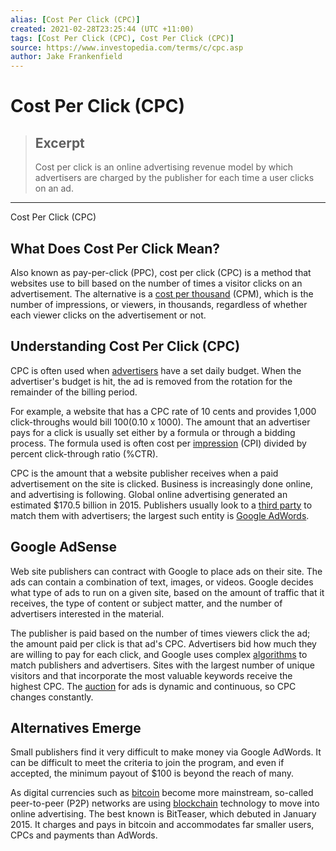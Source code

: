 ```yaml
---
alias: [Cost Per Click (CPC)]
created: 2021-02-28T23:25:44 (UTC +11:00)
tags: [Cost Per Click (CPC), Cost Per Click (CPC)]
source: https://www.investopedia.com/terms/c/cpc.asp
author: Jake Frankenfield
---
```


# Cost Per Click (CPC)

> ## Excerpt
> Cost per click is an online advertising revenue model by which advertisers are charged by the publisher for each time a user clicks on an ad.

---

Cost Per Click (CPC)
## What Does Cost Per Click Mean?

Also known as pay-per-click (PPC), cost per click (CPC) is a method that websites use to bill based on the number of times a visitor clicks on an advertisement. The alternative is a [cost per thousand](https://www.investopedia.com/terms/c/cpm.asp) (CPM), which is the number of impressions, or viewers, in thousands, regardless of whether each viewer clicks on the advertisement or not.

## Understanding Cost Per Click (CPC)

CPC is often used when [advertisers](https://www.investopedia.com/articles/personal-finance/121714/how-internet-web-ad-industry-works.asp) have a set daily budget. When the advertiser's budget is hit, the ad is removed from the rotation for the remainder of the billing period.

For example, a website that has a CPC rate of 10 cents and provides 1,000 click-throughs would bill $100 ($0.10 x 1000). The amount that an advertiser pays for a click is usually set either by a formula or through a bidding process. The formula used is often cost per [impression](https://www.investopedia.com/terms/i/impression.asp) (CPI) divided by percent click-through ratio (%CTR).

CPC is the amount that a website publisher receives when a paid advertisement on the site is clicked. Business is increasingly done online, and advertising is following. Global online advertising generated an estimated $170.5 billion in 2015. Publishers usually look to a [third party](https://www.investopedia.com/terms/t/third-party.asp) to match them with advertisers; the largest such entity is [Google AdWords](https://www.investopedia.com/articles/markets/030416/googles-6-most-profitable-lines-business-googl.asp).

## Google AdSense

Web site publishers can contract with Google to place ads on their site. The ads can contain a combination of text, images, or videos. Google decides what type of ads to run on a given site, based on the amount of traffic that it receives, the type of content or subject matter, and the number of advertisers interested in the material.

The publisher is paid based on the number of times viewers click the ad; the amount paid per click is that ad's CPC. Advertisers bid how much they are willing to pay for each click, and Google uses complex [algorithms](https://www.investopedia.com/terms/a/algorithm.asp) to match publishers and advertisers. Sites with the largest number of unique visitors and that incorporate the most valuable keywords receive the highest CPC. The [auction](https://www.investopedia.com/terms/a/auction.asp) for ads is dynamic and continuous, so CPC changes constantly.

## Alternatives Emerge

Small publishers find it very difficult to make money via Google AdWords. It can be difficult to meet the criteria to join the program, and even if accepted, the minimum payout of $100 is beyond the reach of many.

As digital currencies such as [bitcoin](https://www.investopedia.com/terms/b/bitcoin.asp) become more mainstream, so-called peer-to-peer (P2P) networks are using [blockchain](https://www.investopedia.com/terms/b/blockchain.asp) technology to move into online advertising. The best known is BitTeaser, which debuted in January 2015. It charges and pays in bitcoin and accommodates far smaller users, CPCs and payments than AdWords.
